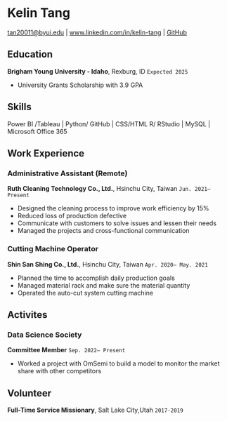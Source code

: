 <!-- ---
layout: resume
title: Kelin Tang's Resume
--- -->
# Kelin Tang

<div id="webaddress">
<a href="tan20011@byui.edu">tan20011@byui.edu</a>
| <a href="www.linkedin.com/in/kelin-tang">www.linkedin.com/in/kelin-tang</a>
| <a href="https://github.com/kelintang">GitHub</a>
</div>

<!-- https://www.monique.tech/the-art-of-markdown -->

## Education

__Brigham Young University - Idaho__, Rexburg, ID `Expected 2025`

- University Grants Scholarship with 3.9 GPA

## Skills 

 Power BI /Tableau | Python/ GitHub | CSS/HTML 
  R/ RStudio | MySQL | Microsoft Office 365

## Work Experience

<!-- ### Internships -->
### Administrative Assistant (Remote)

__Ruth Cleaning Technology Co., Ltd.__, Hsinchu City, Taiwan `Jun. 2021– Present`

- Designed the cleaning process to improve work efficiency by 15%
- Reduced loss of production defective
- Communicate with customers to solve issues and lessen their needs
- Managed the projects and cross-functional communication

### Cutting Machine Operator


__Shin San Shing Co., Ltd.__, Hsinchu City, Taiwan `Apr. 2020– May. 2021`

- Planned the time to accomplish daily production goals
- Managed material rack and make sure the material quantity
- Operated the auto-cut system cutting machine


## Activites

### Data Science Society
__Committee Member__ `Sep. 2022– Present`

- Worked a project with OmSemi to build a model to monitor the market share with other  competitors



## Volunteer



__Full-Time Service Missionary__, Salt Lake City,Utah `2017-2019`



<!-- ### Footer

Last updated: May 2013 -->


